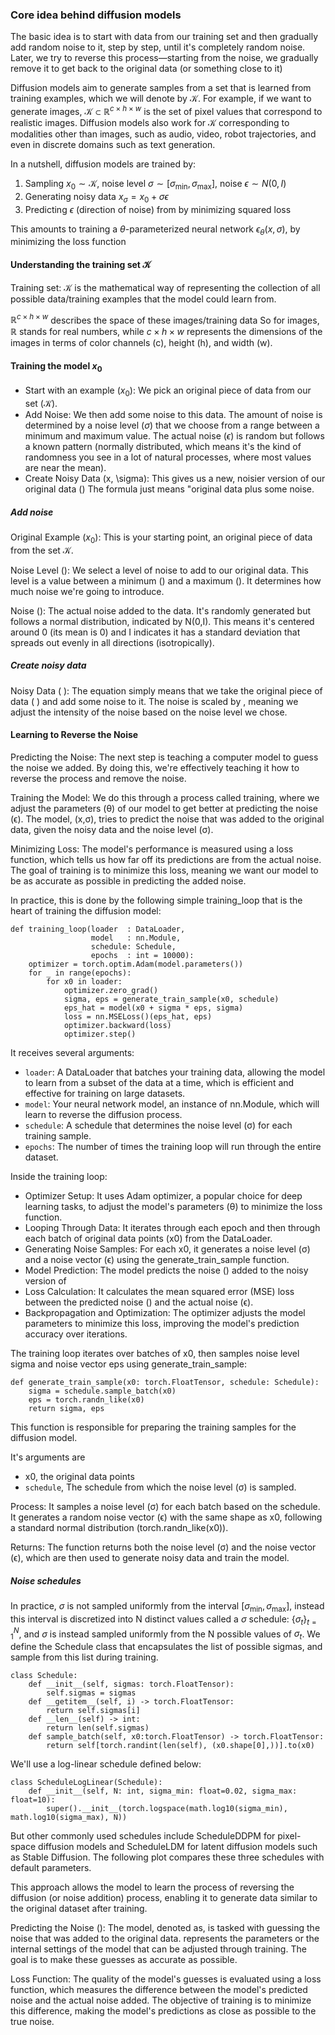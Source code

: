 ### Core idea behind diffusion models

The basic idea is to start with data from our training set and then gradually add random noise to it, step by step, until it's completely random noise. Later, we try to reverse this process—starting from the noise, we gradually remove it to get back to the original data (or something close to it)

Diffusion models aim to generate samples from a set that is learned from training examples, which we will denote by $\mathcal{K}$. For example, if we want to generate images, $\mathcal{K} \subset \mathbb{R}^{c\times h \times w}$ is the set of pixel values that correspond to realistic images. Diffusion models also work for $\mathcal{K}$ corresponding to modalities other than images, such as audio, video, robot trajectories, and even in discrete domains such as text generation.

In a nutshell, diffusion models are trained by:
1. Sampling $x_0 \sim \mathcal{K}$, noise level $\sigma \sim [\sigma_\min,
\sigma_\max]$, noise $\epsilon \sim N(0, I)$
2. Generating noisy data $x_\sigma = x_0 + \sigma \epsilon$
3. Predicting $\epsilon$ (direction of noise) from by minimizing squared loss

This amounts to training a $\theta$-parameterized neural network $\epsilon_\theta(x, \sigma)$, by minimizing the loss function

#### Understanding the training set $\mathcal{K}$
Training set: $\mathcal{K}$ is the mathematical way of representing the collection of all possible data/training examples that the model could learn from.  

$\mathbb{R}^{c\times h \times w}$ describes the space of these images/training data
So for images, $\mathbb{R}$ stands for real numbers, while ${c\times h \times w}$ represents the dimensions of the images in terms of color channels (c), height (h), and width (w).

#### Training the model $x_0$
* Start with an example ($x_0$): We pick an original piece of data from our set ($\mathcal{K}$).
* Add Noise: We then add some noise to this data. The amount of noise is determined by a noise level ($\sigma$) that we choose from a range between a minimum and maximum value. The actual noise ($\epsilon$) is random but follows a known pattern (normally distributed, which means it's the kind of randomness you see in a lot of natural processes, where most values are near the mean).
* Create Noisy Data (x, \sigma): This gives us a new, noisier version of our original data () The formula just means "original data plus some noise.

##### Add noise
Original Example ($x_0$): This is your starting point, an original piece of data from the set $\mathcal{K}$.

Noise Level (): We select a level of noise to add to our original data. This level is a value between a minimum () and a maximum (). It determines how much noise we're going to introduce.

Noise (): The actual noise added to the data. It's randomly generated but follows a normal distribution, indicated by N(0,I). This means it's centered around 0 (its mean is 0) and I indicates it has a standard deviation that spreads out evenly in all directions (isotropically).

##### Create noisy data
Noisy Data ( ): The equation simply means that we take the original piece of data ( ) and add some noise to it. The noise is scaled by , meaning we adjust the intensity of the noise based on the noise level we chose.

#### Learning to Reverse the Noise
Predicting the Noise: The next step is teaching a computer model to guess the noise we added. By doing this, we're effectively teaching it how to reverse the process and remove the noise.

Training the Model: We do this through a process called training, where we adjust the parameters (θ) of our model to get better at predicting the noise (ϵ). The model, (x,σ), tries to predict the noise that was added to the original data, given the noisy data and the noise level (σ).

Minimizing Loss: The model's performance is measured using a loss function, which tells us how far off its predictions are from the actual noise. The goal of training is to minimize this loss, meaning we want our model to be as accurate as possible in predicting the added noise.

In practice, this is done by the following simple training_loop that is the heart of training the diffusion model:
```
def training_loop(loader  : DataLoader,
                  model   : nn.Module,
                  schedule: Schedule,
                  epochs  : int = 10000):
    optimizer = torch.optim.Adam(model.parameters())
    for _ in range(epochs):
        for x0 in loader:
            optimizer.zero_grad()
            sigma, eps = generate_train_sample(x0, schedule)
            eps_hat = model(x0 + sigma * eps, sigma)
            loss = nn.MSELoss()(eps_hat, eps)
            optimizer.backward(loss)
            optimizer.step()
```
It receives several arguments: 
* `loader`: A DataLoader that batches your training data, allowing the model to learn from a subset of the data at a time, which is efficient and effective for training on large datasets.
* `model`: Your neural network model, an instance of nn.Module, which will learn to reverse the diffusion process.
* `schedule`: A schedule that determines the noise level (σ) for each training sample.
* `epochs`: The number of times the training loop will run through the entire dataset.

Inside the training loop:
* Optimizer Setup: It uses Adam optimizer, a popular choice for deep learning tasks, to adjust the model's parameters (θ) to minimize the loss function.
* Looping Through Data: It iterates through each epoch and then through each batch of original data points (x0) from the DataLoader.
* Generating Noise Samples: For each x0, it generates a noise level (σ) and a noise vector (ϵ) using the generate_train_sample function.
* Model Prediction: The model predicts the noise () added to the noisy version of 
* Loss Calculation: It calculates the mean squared error (MSE) loss between the predicted noise () and the actual noise (ϵ).
* Backpropagation and Optimization: The optimizer adjusts the model parameters to minimize this loss, improving the model's prediction accuracy over iterations.

The training loop iterates over batches of x0, then samples noise level sigma and noise vector eps using generate_train_sample:
```
def generate_train_sample(x0: torch.FloatTensor, schedule: Schedule):
    sigma = schedule.sample_batch(x0)
    eps = torch.randn_like(x0)
    return sigma, eps
```

This function is responsible for preparing the training samples for the diffusion model.  

It's arguments are 
* x0, the original data points
* `schedule`, The schedule from which the noise level (σ) is sampled.

Process:
It samples a noise level (σ) for each batch based on the schedule.
It generates a random noise vector (ϵ) with the same shape as x0, following a standard normal distribution (torch.randn_like(x0)).

Returns: The function returns both the noise level (σ) and the noise vector (ϵ), which are then used to generate noisy data and train the model.

##### Noise schedules

In practice, $\sigma$ is not sampled uniformly from the interval $[\sigma_\min,
\sigma_\max]$, instead this interval is discretized into N distinct values called a $\sigma$ schedule: $\{ \sigma_t \}_{t=1}^N$, and $\sigma$ is instead sampled uniformly from the N possible values of $\sigma_t$. We define the Schedule class that encapsulates the list of possible sigmas, and sample from this list during training.

```
class Schedule:
    def __init__(self, sigmas: torch.FloatTensor):
        self.sigmas = sigmas
    def __getitem__(self, i) -> torch.FloatTensor:
        return self.sigmas[i]
    def __len__(self) -> int:
        return len(self.sigmas)
    def sample_batch(self, x0:torch.FloatTensor) -> torch.FloatTensor:
        return self[torch.randint(len(self), (x0.shape[0],))].to(x0)
```

We'll use a log-linear schedule defined below:
```
class ScheduleLogLinear(Schedule):
    def __init__(self, N: int, sigma_min: float=0.02, sigma_max: float=10):
        super().__init__(torch.logspace(math.log10(sigma_min), math.log10(sigma_max), N))
```
But other commonly used schedules include ScheduleDDPM for pixel-space diffusion models and ScheduleLDM for latent diffusion models such as Stable Diffusion. The following plot compares these three schedules with default parameters.


This approach allows the model to learn the process of reversing the diffusion (or noise addition) process, enabling it to generate data similar to the original dataset after training.

Predicting the Noise (): The model, denoted as, is tasked with guessing the noise that was added to the original data. represents the parameters or the internal settings of the model that can be adjusted through training. The goal is to make these guesses as accurate as possible.

Loss Function: The quality of the model's guesses is evaluated using a loss function, which measures the difference between the model's predicted noise and the actual noise added. The objective of training is to minimize this difference, making the model's predictions as close as possible to the true noise.

